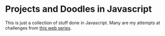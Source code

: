 # Projects and Doodles in Javascript

This is just a collection of stuff done in Javascript.
Many are my attempts at challenges from [this web series](https://www.youtube.com/watch?v=17WoOqgXsRM&list=PLRqwX-V7Uu6ZiZxtDDRCi6uhfTH4FilpH).
